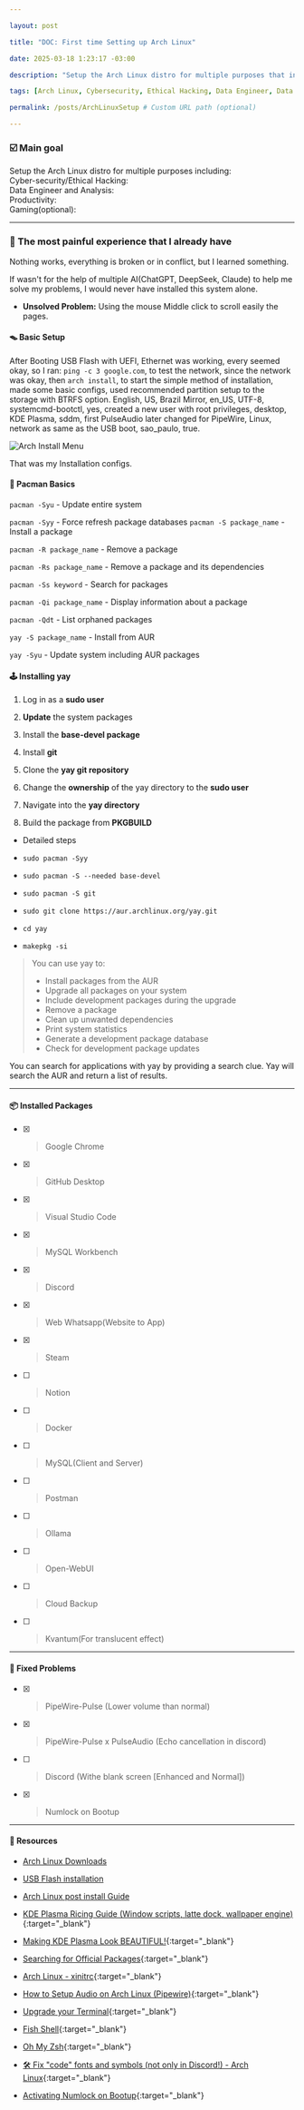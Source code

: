 ```yaml
---

layout: post

title: "DOC: First time Setting up Arch Linux"

date: 2025-03-18 1:23:17 -03:00

description: "Setup the Arch Linux distro for multiple purposes that include: Cybersecurity/Ethical Hacking, Data Engineer and analysis, Productivity and Gaming(optional)"

tags: [Arch Linux, Cybersecurity, Ethical Hacking, Data Engineer, Data Analysis, Productivity, Gaming, Coding]

permalink: /posts/ArchLinuxSetup # Custom URL path (optional)

---
```


  
  

### ☑️ Main goal
Setup the Arch Linux distro for multiple purposes including:  
Cyber-security/Ethical Hacking:  
Data Engineer and Analysis:  
Productivity:  
Gaming(optional):  

---

### 💢 The most painful experience that I already have

Nothing works, everything is broken or in conflict, but I learned something.

If wasn't for the help of multiple AI(ChatGPT, DeepSeek, Claude) to help me solve my problems, I would never have installed this system alone.

- **Unsolved Problem:** Using the mouse Middle click to scroll easily the pages.

#### 🪤 Basic Setup

After Booting USB Flash with UEFI, Ethernet was working, every seemed okay, so I ran: `ping -c 3 google.com`, to test the network, since the network was okay, then `arch install`, to start the simple method of installation, made some basic configs, used recommended partition setup to the storage with BTRFS option. English, US, Brazil Mirror, en_US, UTF-8, systemcmd-bootctl, yes, created a new user with root privileges, desktop, KDE Plasma, sddm, first PulseAudio later changed for PipeWire, Linux, network as same as the USB boot, sao_paulo, true.

![Arch Install Menu](https://blog.desdelinux.net/wp-content/uploads/2022/04/Arch-Install.png)  

That was my Installation configs.

  

#### 👾 Pacman Basics

`pacman -Syu` - Update entire system

`pacman -Syy` - Force refresh package databases
`pacman -S package_name` - Install a package

`pacman -R package_name` - Remove a package

`pacman -Rs package_name` - Remove a package and its dependencies

`pacman -Ss keyword` - Search for packages

`pacman -Qi package_name` - Display information about a package

`pacman -Qdt` - List orphaned packages

`yay -S package_name` - Install from AUR

`yay -Syu` - Update system including AUR packages

  

#### 🕹️ Installing yay

1. Log in as a **sudo user**

2. **Update** the system packages

3. Install the **base-devel package**

4. Install **git**

5. Clone the **yay git repository**

6. Change the **ownership** of the yay directory to the **sudo user**

7. Navigate into the **yay directory**

8. Build the package from **PKGBUILD**

- Detailed steps

- `sudo pacman -Syy`

- `sudo pacman -S --needed base-devel`

- `sudo pacman -S git`

- `sudo git clone https://aur.archlinux.org/yay.git`

- `cd yay`

- `makepkg -si`

  

> You can use yay to:
> - Install packages from the AUR
> - Upgrade all packages on your system
> - Include development packages during the upgrade
> - Remove a package
> - Clean up unwanted dependencies
> - Print system statistics
> - Generate a development package database
> - Check for development package updates

You can search for applications with yay by providing a search clue. Yay will search the AUR and return a list of results.

  

---

  

#### 📦 Installed Packages

- [X] > Google Chrome

- [X] > GitHub Desktop

- [X] > Visual Studio Code

- [X] > MySQL Workbench

- [X] > Discord

- [X] > Web Whatsapp(Website to App)

- [X] > Steam

- [ ] > Notion

- [ ] > Docker

- [ ] > MySQL(Client and Server)

- [ ] > Postman

- [ ] > Ollama

- [ ] > Open-WebUI

- [ ] > Cloud Backup

- [ ] >  Kvantum(For translucent effect)

  

---

  

#### 🔧 Fixed Problems

- [X] > PipeWire-Pulse (Lower volume than normal)

- [X] > PipeWire-Pulse x PulseAudio (Echo cancellation in discord)

- [ ] > Discord (Withe blank screen [Enhanced and Normal])

- [x] > Numlock on Bootup

---

#### 📂 Resources

- [Arch Linux Downloads](https://archlinux.org/download/)

- [USB Flash installation](https://wiki.archlinux.org/title/USB_flash_installation_medium#In_Windows)

- [Arch Linux post install Guide](https://youtu.be/YPrhIfm3VJs)

- [KDE Plasma Ricing Guide (Window scripts, latte dock, wallpaper engine)](https://youtu.be/7tWTagDykiI){:target="_blank"}  

- [Making KDE Plasma Look BEAUTIFUL!](https://youtu.be/R6C-RNhHMrE?si=V6BB8StbT7vvufqT){:target="_blank"}  

- [Searching for Official Packages](https://archlinux.org/){:target="_blank"}  
- [Arch Linux - xinitrc](https://wiki.archlinux.org/title/Xinit#xinitrc){:target="_blank"}  

- [How to Setup Audio on Arch Linux (Pipewire)](https://youtu.be/zmNCi9wqiuU){:target="_blank"}  

- [Upgrade your Terminal](https://youtu.be/80PHRWH84Tc){:target="_blank"}  

- [Fish Shell](https://fishshell.com/){:target="_blank"}  

- [Oh My Zsh](https://ohmyz.sh/){:target="_blank"}  

- [🛠️ Fix "code" fonts and symbols (not only in Discord!) - Arch Linux](https://youtu.be/hTklkv0_s-U){:target="_blank"} 

- [Activating Numlock on Bootup](https://wiki.archlinux.org/title/Activating_numlock_on_bootup){:target="_blank"}  

